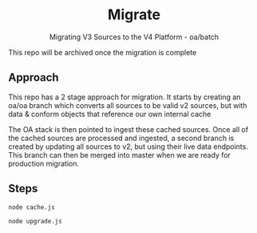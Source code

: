 <h1 align=center>Migrate</h1>
<p align=center>Migrating V3 Sources to the V4 Platform - oa/batch</p>

This repo will be archived once the migration is complete

## Approach

This repo has a 2 stage approach for migration. It starts by creating an oa/oa branch
which converts all sources to be valid v2 sources, but with data & conform objects
that reference our own internal cache

The OA stack is then pointed to ingest these cached sources. Once all of the cached
sources are processed and ingested, a second branch is created by updating all
sources to v2, but using their live data endpoints. This branch can then be merged into
master when we are ready for production migration.

## Steps

```
node cache.js
```

```
node upgrade.js
```

